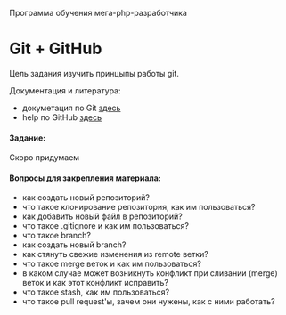 Программа обучения мега-php-разработчика

Git + GitHub
=====

Цель задания изучить принцыпы работы git. 

Документация и литература:
- докуметация по Git [здесь](http://git-scm.com/documentation)
- help по GitHub [здесь](https://help.github.com/)

#### Задание:
Скоро придумаем

#### Вопросы для закрепления материала:
- как создать новый репозиторий?
- что такое клонирование репозитория, как им пользоваться?
- как добавить новый файл в репозиторий?
- что такое .gitignore и как им пользоваться?
- что такое branch?
- как создать новый branch?
- как стянуть свежие изменения из remote ветки?
- что такое merge веток и как им пользоваться?
- в каком случае может возникнуть конфликт при сливании (merge) веток и как этот конфликт исправить?
- что такое stash, как им пользоваться?
- что такое pull request'ы, зачем они нужены, как с ними работать?
